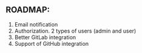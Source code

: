 ## ROADMAP: 

1. Email notification
2. Authorization. 2 types of users (admin and user)
3. Better GitLab integration
4. Support of GitHub integration
